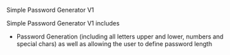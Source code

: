 Simple Password Generator V1

Simple Password Generator V1 includes
- Password Generation (including all letters upper and lower, numbers and special chars) as well as allowing the user to define password length

